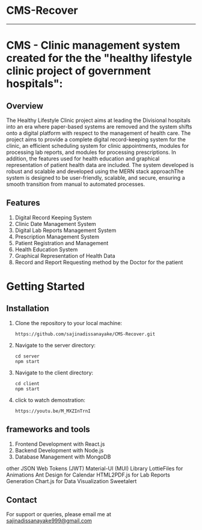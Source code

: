 # CMS-Recover




---

# CMS - Clinic management system created for the the "healthy lifestyle clinic project of government hospitals":

## Overview
The Healthy Lifestyle Clinic project aims at leading the Divisional hospitals into an era where paper-based systems are removed and the system shifts onto a digital platform with respect to the management of health care. The project aims to provide a complete digital record-keeping system for the clinic, an efficient scheduling system for clinic appointments, modules for processing lab reports, and modules for processing prescriptions. In addition, the features used for health education and graphical representation of patient health data are included. The system developed is robust and scalable and developed using the MERN stack approachThe system is designed to be user-friendly, scalable, and secure, ensuring a smooth transition from manual to automated processes. 

## Features
 1. Digital Record Keeping System 
 2. Clinic Date Management System
 3. Digital Lab Reports Management System
 4. Prescription Management System
 5. Patient Registration and Management
 6. Health Education System
 7. Graphical Representation of Health Data
 8. Record and Report Requesting method by the Doctor for the patient

# Getting Started

## Installation
1. Clone the repository to your local machine:
   ```
   https://github.com/sajinadissanayake/CMS-Recover.git
   ```
2. Navigate to the server directory:
   ```
   cd server
   npm start
   ```
3. Navigate to the client directory:
   ```
   cd client
   npm start
   ```

3. click to watch demostration:
   ```
   https://youtu.be/M_MXZInTrnI
   ```


## frameworks and tools
1. Frontend Development with React.js
2. Backend Development with Node.js
3. Database Management with MongoDB

other
JSON Web Tokens (JWT)
Material-UI (MUI) Library
LottieFiles for Animations
Ant Design for Calendar
HTML2PDF.js for Lab Reports Generation
Chart.js for Data Visualization
Sweetalert




## Contact
For support or queries, please email me at sajinadissanayake999@gmail.com









